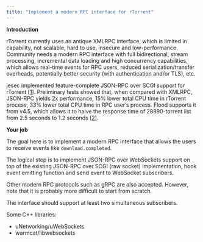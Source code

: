```yaml
---
title: "Implement a modern RPC interface for rTorrent"
---
```


 **Introduction**

rTorrent currently uses an antique XMLRPC interface, which is limited in
capability, not scalable, hard to use, insecure and low-performance.
Community needs a modern RPC interface with full bidirectional, stream
processing, incremental data loading and high concurrency capabilities,
which allows real-time events for RPC users, reduced serialization/transfer
overheads, potentially better security (with authentication and/or TLS), etc.

jesec implemented feature-complete JSON-RPC over SCGI support for rTorrent [[1]].
Preliminary tests showed that, when compared with XMLRPC, JSON-RPC yields 2x
performance, 15% lower total CPU time in rTorrent process, 33% lower total
CPU time in RPC user’s process. Flood supports it from v4.5, which allows
it to halve the response time of 28890-torrent list from 2.5 seconds to
1.2 seconds [[2]].

 **Your job**

The goal here is to implement a modern RPC interface that allows the users to
receive events like `download.completed`.

The logical step is to implement JSON-RPC over WebSockets support on top
of the existing JSON-RPC over SCGI (raw socket) implementation, hook event
emitting function and send event to WebSocket subscribers.

Other modern RPC protocols such as gRPC are also accepted. However, note that
it is probably more difficult to start from scratch.

The interface should support at least two simultaneous subscribers.

Some C++ libraries:
- uNetworking/uWebSockets
- warmcat/libwebsockets

[1]: https://github.com/jesec/rtorrent
[2]: https://github.com/jesec/flood/discussions/218#discussioncomment-415435
